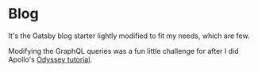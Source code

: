 # Blog

It's the Gatsby blog starter lightly modified to fit my needs, which are few. 

Modifying the GraphQL queries was a fun little challenge for after I did Apollo's [Odyssey tutorial](https://www.apollographql.com/tutorials/).
